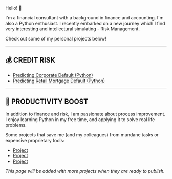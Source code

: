 Hello! 👋 

I'm a financial consultant with a background in finance and accounting. I'm also a Python enthusiast. I recently embarked on a new journey which I find very interesting and intellectural simulating - Risk Management. 

Check out some of my personal projects below!

-------

## 💰 CREDIT RISK
- [Predicting Corporate Default (Python)](https://github.com/Hoale2908/Predicting-Company-Default/blob/main/README.md)
- [Predicting Retail Mortgage Default (Python)](https://github.com/Hoale2908/retail_mortgage/blob/a4f35e5efdadcb9ecf4a7e41cda5a45583035766/Retail%20Mortgage%20Portfolio%20Model.ipynb)



-------

## 🔋 PRODUCTIVITY BOOST 
In addition to finance and risk, I am passionate about process improvement. I enjoy learning Python in my free time, and applying it to solve real life problems. 

Some projects that save me (and my colleagues) from mundane tasks or expensive proprietary tools:

- [Project ](link)
- [Project ](link)
- [Project ](link)

*This page will be added with more projects when they are ready to publish.*